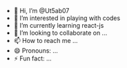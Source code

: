 - 👋 Hi, I’m @Ut5ab07
- 👀 I’m interested in playing with codes
- 🌱 I’m currently learning react-js
- 💞️ I’m looking to collaborate on ...
- 📫 How to reach me ...
- 😄 Pronouns: ...
- ⚡ Fun fact: ...

<!---
Ut5ab07/Ut5ab07 is a ✨ special ✨ repository because its `README.md` (this file) appears on your GitHub profile.
You can click the Preview link to take a look at your changes.
--->
